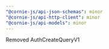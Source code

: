 ```yaml
---
"@cornie-js/api-json-schemas": minor
"@cornie-js/api-http-client": minor
"@cornie-js/api-models": minor
---
```


Removed AuthCreateQueryV1
